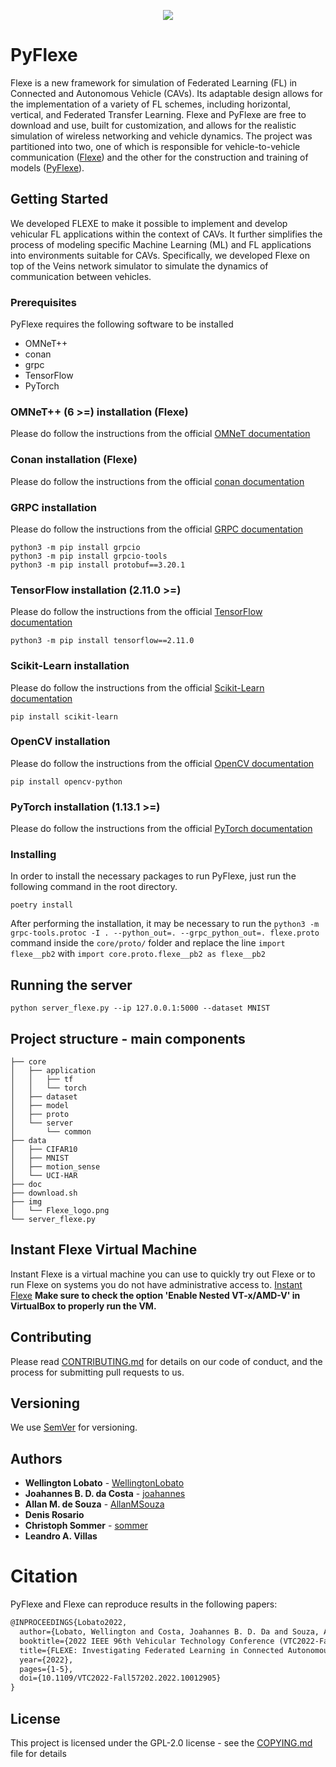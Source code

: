 <p align="center">
  <img src=img/Flexe_logo.png>
</p>

# PyFlexe
Flexe is a new framework for simulation of Federated Learning (FL) in Connected and Autonomous Vehicle (CAVs). Its adaptable design allows for the implementation of a variety of FL schemes, including horizontal, vertical, and Federated Transfer Learning. Flexe and PyFlexe are free to download and use, built for customization, and allows for the realistic simulation of wireless networking and vehicle dynamics. The project was partitioned into two, one of which is responsible for vehicle-to-vehicle communication ([Flexe](https://github.com/WellingtonLobato/flexe)) and the other for the construction and training of models ([PyFlexe](https://github.com/WellingtonLobato/PyFlexe)).

## Getting Started

We developed FLEXE to make it possible to implement and develop vehicular FL applications within the context of CAVs. It further simplifies the process of modeling specific Machine Learning (ML) and FL applications into environments suitable for CAVs. Specifically, we developed Flexe on top of the Veins network simulator to simulate the dynamics of communication between vehicles.

### Prerequisites
PyFlexe requires the following software to be installed 

- OMNeT++
- conan
- grpc
- TensorFlow
- PyTorch

### OMNeT++ (6 >=) installation (Flexe)
Please do follow the instructions from the official [OMNeT documentation](https://doc.omnetpp.org/omnetpp/InstallGuide.pdf)

### Conan installation (Flexe)
Please do follow the instructions from the official [conan documentation](https://docs.conan.io/en/latest/installation.html)

### GRPC installation
Please do follow the instructions from the official [GRPC documentation](https://grpc.io/docs/languages/python/quickstart/)
```
python3 -m pip install grpcio
python3 -m pip install grpcio-tools
python3 -m pip install protobuf==3.20.1
```

### TensorFlow installation (2.11.0 >=)
Please do follow the instructions from the official [TensorFlow documentation](https://www.tensorflow.org/install)
```
python3 -m pip install tensorflow==2.11.0
```

### Scikit-Learn installation
Please do follow the instructions from the official [Scikit-Learn documentation](https://scikit-learn.org/stable/install.html)
```
pip install scikit-learn
```

### OpenCV installation
Please do follow the instructions from the official [OpenCV documentation](https://docs.opencv.org/4.x/d2/de6/tutorial_py_setup_in_ubuntu.html)
```
pip install opencv-python
```

### PyTorch installation (1.13.1 >=)
Please do follow the instructions from the official [PyTorch documentation](https://pytorch.org/tutorials/beginner/basics/intro.html)

### Installing

In order to install the necessary packages to run PyFlexe, just run the following command in the root directory.

```
poetry install
```

After performing the installation, it may be necessary to run the `python3 -m grpc-tools.protoc -I . --python_out=. --grpc_python_out=. flexe.proto` command inside the `core/proto/` folder and replace the line `import flexe__pb2` with `import core.proto.flexe__pb2 as flexe__pb2`


## Running the server

```
python server_flexe.py --ip 127.0.0.1:5000 --dataset MNIST
```


## Project structure - main components 

	├── core
	│   ├── application
	│   │   ├── tf
	│   │   └── torch
	│   ├── dataset
	│   ├── model
	│   ├── proto
	│   └── server
	│       └── common
	├── data
	│   ├── CIFAR10
	│   ├── MNIST
	│   ├── motion_sense
	│   └── UCI-HAR
	├── doc
	├── download.sh
	├── img
	│   └── Flexe_logo.png
	└── server_flexe.py
 
## Instant Flexe Virtual Machine
Instant Flexe is a virtual machine you can use to quickly try out Flexe or to run Flexe on systems you do not have administrative access to.
[Instant Flexe](https://drive.google.com/file/d/1AKOdnB7UYMtabeHEz1AlBlQEUpy-Vvdz/view?usp=sharing)
**Make sure to check the option 'Enable Nested VT-x/AMD-V' in VirtualBox to properly run the VM.**

## Contributing

Please read [CONTRIBUTING.md](CONTRIBUTING.md) for details on our code of conduct, and the process for submitting pull requests to us.

## Versioning

We use [SemVer](http://semver.org/) for versioning. 

## Authors

* **Wellington Lobato** - [WellingtonLobato](https://github.com/WellingtonLobato)
* **Joahannes B. D. da Costa** - [joahannes](https://github.com/joahannes)
* **Allan M. de Souza** - [AllanMSouza](https://github.com/AllanMSouza)
* **Denis Rosario**
* **Christoph Sommer** - [sommer](https://github.com/sommer)
* **Leandro A. Villas**

# Citation

PyFlexe and Flexe can reproduce results in the following papers:

```tex
@INPROCEEDINGS{Lobato2022,
  author={Lobato, Wellington and Costa, Joahannes B. D. Da and Souza, Allan M. de and Rosário, Denis and Sommer, Christoph and Villas, Leandro A.},
  booktitle={2022 IEEE 96th Vehicular Technology Conference (VTC2022-Fall)}, 
  title={FLEXE: Investigating Federated Learning in Connected Autonomous Vehicle Simulations}, 
  year={2022},
  pages={1-5},
  doi={10.1109/VTC2022-Fall57202.2022.10012905}
}
```

## License

This project is licensed under the GPL-2.0 license - see the [COPYING.md](COPYING.md) file for details
